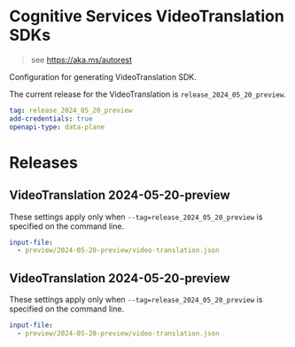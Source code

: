 # Cognitive Services VideoTranslation SDKs

> see https://aka.ms/autorest

Configuration for generating VideoTranslation SDK.

The current release for the VideoTranslation is `release_2024_05_20_preview`.

``` yaml
tag: release_2024_05_20_preview
add-credentials: true
openapi-type: data-plane
```

# Releases

## VideoTranslation 2024-05-20-preview

These settings apply only when `--tag=release_2024_05_20_preview` is specified on the command line.

```yaml $(tag) == 'release_2024_05_20_preview'
input-file:
  - preview/2024-05-20-preview/video-translation.json
```

## VideoTranslation 2024-05-20-preview

These settings apply only when `--tag=release_2024_05_20_preview` is specified on the command line.

```yaml $(tag) == 'release_2024_05_20_preview'
input-file:
  - preview/2024-05-20-preview/video-translation.json
```